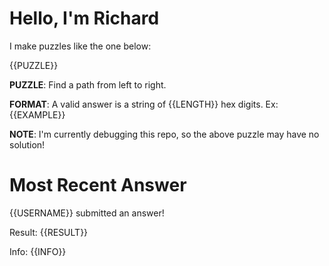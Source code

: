 # Hello, I'm Richard

I make puzzles like the one below:

{{PUZZLE}}

**PUZZLE**: Find a path from left to right.

**FORMAT**: A valid answer is a string of {{LENGTH}} hex digits. Ex: {{EXAMPLE}}

**NOTE**: I'm currently debugging this repo, so the above puzzle may have no solution!

# Most Recent Answer

{{USERNAME}} submitted an answer!

Result: {{RESULT}}

Info: {{INFO}}
